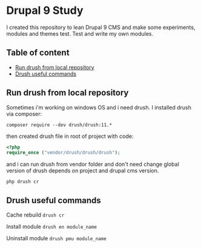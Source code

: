 # Drupal 9 Study
I created this repository to lean Drupal 9 CMS and make some experiments, modules and themes test. Test and write my own modules.

## Table of content
- [Run drush from local repository](#run-drush-from-local-repository)
- [Drush useful commands](#drush-useful-commands)


## Run drush from local repository
Sometimes i'm working on windows OS and i need drush. I installed drush via composer:

```shell
composer require --dev drush/drush:11.*
```

then created drush file in root of project with code:

```php
<?php
require_once ("vendor/drush/drush/drush");
```

and i can run drush from vendor folder and don't need change global version of drush depends on project and drupal cms version.

```shell
php drush cr
```

## Drush useful commands

Cache rebuild
```drush cr```

Install module
```drush en module_name```

Uninstall module
```drush pmu module_name```
